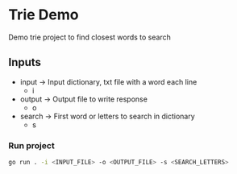 # Trie Demo
Demo trie project to find closest words to search

## Inputs
- input -> Input dictionary, txt file with a word each line
  - i
- output -> Output file to write response
  - o
- search -> First word or letters to search in dictionary
  - s
  
### Run project

```bash
go run . -i <INPUT_FILE> -o <OUTPUT_FILE> -s <SEARCH_LETTERS>
```
